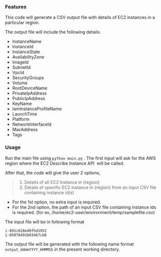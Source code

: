 ### Features

This code will generate a CSV output file with details of EC2 instances in a particular region.

The output file will include the following details.

- InstanceName
- InstanceId
- InstanceState
- AvailabilityZone
- ImageId
- SubnetId
- VpcId
- SecurityGroups
- Volume
- RootDeviceName
- PrivateIpAddress
- PublicIpAddress
- KeyName
- IamInstanceProfileName
- LaunchTime
- Platform
- NetworkInterfaceId
- MacAddress
- Tags

### Usage

Run the main file using `python main.py` . The first input will ask for the AWS region where the EC2 Describe Instance API  will be called.

After that, the code will give the user 2 options,
> 1. Details of all EC2 Instance in {region}
> 2. Details of specific EC2 instance in {region} from an input CSV file containing instance id(s)

- For the 1st option, no extra input is required.
- For the 2nd option, the path of an input CSV file containing instance ids is required. (for ex, /home/ec2-user/environment/temp/samplefile.csv)

The input file will be in following format
```
i-091c628ed0fhd1952
i-05076491b03467cb8
```

The output file will be generated with the following name format `output_ddmmYYYY_HHMMSS` in the present working directory.

